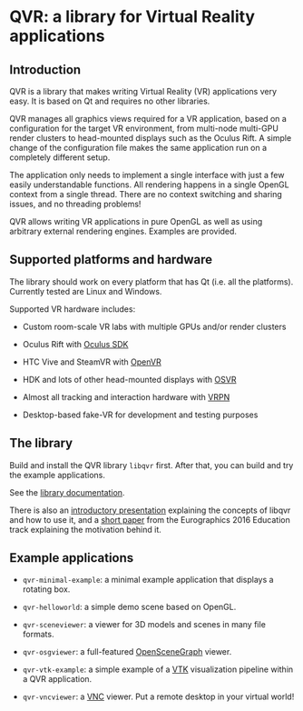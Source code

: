# QVR: a library for Virtual Reality applications

## Introduction

QVR is a library that makes writing Virtual Reality (VR) applications very easy.
It is based on Qt and requires no other libraries.

QVR manages all graphics views required for a VR application, based on a
configuration for the target VR environment, from multi-node multi-GPU render
clusters to head-mounted displays such as the Oculus Rift. A simple change
of the configuration file makes the same application run on a completely
different setup.

The application only needs to implement a single interface with just a few
easily understandable functions. All rendering happens in a single OpenGL
context from a single thread. There are no context switching and sharing
issues, and no threading problems!

QVR allows writing VR applications in pure OpenGL as well as using arbitrary
external rendering engines. Examples are provided.

## Supported platforms and hardware

The library should work on every platform that has Qt (i.e. all the platforms).
Currently tested are Linux and Windows.

Supported VR hardware includes:

- Custom room-scale VR labs with multiple GPUs and/or render clusters

- Oculus Rift with [Oculus SDK](https://www.oculus.com/)

- HTC Vive and SteamVR with [OpenVR](https://github.com/ValveSoftware/openvr)

- HDK and lots of other head-mounted displays with [OSVR](http://osvr.org/)

- Almost all tracking and interaction hardware with [VRPN](http://vrpn.org/)

- Desktop-based fake-VR for development and testing purposes

## The library

Build and install the QVR library `libqvr` first. After that, you can build
and try the example applications.

See the [library documentation](https://marlam.github.io/qvr/html/).

There is also an [introductory presentation](https://marlam.github.io/qvr/qvr-slides.pdf)
explaining the concepts of libqvr and how to use it, and a
[short paper](https://marlam.github.io/qvr/lambers2016qvr.pdf) from the Eurographics
2016 Education track explaining the motivation behind it.

## Example applications

- `qvr-minimal-example`:
  a minimal example application that displays a rotating box.

- `qvr-helloworld`:
  a simple demo scene based on OpenGL.

- `qvr-sceneviewer`:
  a viewer for 3D models and scenes in many file formats.

- `qvr-osgviewer`:
  a full-featured [OpenSceneGraph](http://www.openscenegraph.com) viewer.

- `qvr-vtk-example`:
  a simple example of a [VTK](http://www.vtk.org) visualization pipeline within
  a QVR application.

- `qvr-vncviewer`: a [VNC](https://en.wikipedia.org/wiki/Virtual_Network_Computing)
  viewer. Put a remote desktop in your virtual world!
